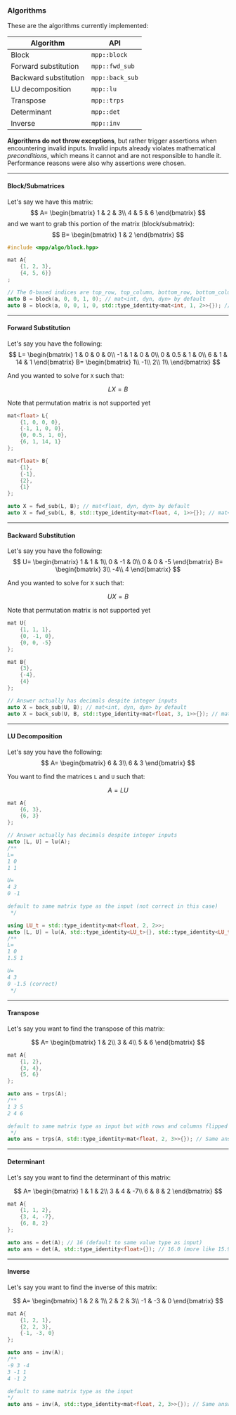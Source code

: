 ### Algorithms

These are the algorithms currently implemented:

| Algorithm  | API |
| ------------- | ------------- |
| Block  | `mpp::block` |
| Forward substitution | `mpp::fwd_sub` |
| Backward substitution | `mpp::back_sub` |
| LU decomposition | `mpp::lu` |
| Transpose | `mpp::trps` |
| Determinant | `mpp::det` |
| Inverse | `mpp::inv` |

**Algorithms do not throw exceptions**, but rather trigger assertions when encountering invalid inputs. Invalid inputs already violates mathematical <i>preconditions</i>, which means it cannot and are not responsible to handle it. Performance reasons were also why assertions were chosen.

---

#### Block/Submatrices

Let's say we have this matrix:
$$
A=
\begin{bmatrix}
1 & 2 & 3\\
4 & 5 & 6
\end{bmatrix}
$$
and we want to grab this portion of the matrix (block/submatrix):
$$
B=
\begin{bmatrix}
1 & 2
\end{bmatrix}
$$

```cpp
#include <mpp/algo/block.hpp>

mat A{
    {1, 2, 3},
    {4, 5, 6}}
;

// The 0-based indices are top_row, top_column, bottom_row, bottom_column and it is inclusive
auto B = block(a, 0, 0, 1, 0); // mat<int, dyn, dyn> by default
auto B = block(a, 0, 0, 1, 0, std::type_identity<mat<int, 1, 2>>{}); // mat<int, 1, 2>
```

---

#### Forward Substitution

Let's say you have the following:
$$
L=
\begin{bmatrix}
1 & 0 & 0 & 0\\
-1 & 1 & 0 & 0\\
0 & 0.5 & 1 & 0\\
6 & 1 & 14 & 1
\end{bmatrix}
B=
\begin{bmatrix}
1\\
-1\\
2\\
1\\
\end{bmatrix}
$$

And you wanted to solve for `X` such that:

$$
LX=B
$$

Note that permutation matrix is not supported yet

```cpp
mat<float> L{
    {1, 0, 0, 0},
    {-1, 1, 0, 0},
    {0, 0.5, 1, 0},
    {6, 1, 14, 1}
};

mat<float> B{
    {1},
    {-1},
    {2},
    {1}
};

auto X = fwd_sub(L, B); // mat<float, dyn, dyn> by default
auto X = fwd_sub(L, B, std::type_identity<mat<float, 4, 1>>{}); // mat<float, 4, 1>
```

---

#### Backward Substitution

Let's say you have the following:
$$
U=
\begin{bmatrix}
1 & 1 & 1\\
0 & -1 & 0\\
0 & 0 & -5
\end{bmatrix}
B=
\begin{bmatrix}
3\\
-4\\
4
\end{bmatrix}
$$

And you wanted to solve for `X` such that:

$$
UX=B
$$

Note that permutation matrix is not supported yet

```cpp
mat U{
    {1, 1, 1},
    {0, -1, 0},
    {0, 0, -5}
};

mat B{
    {3},
    {-4},
    {4}
};

// Answer actually has decimals despite integer inputs
auto X = back_sub(U, B); // mat<int, dyn, dyn> by default
auto X = back_sub(U, B, std::type_identity<mat<float, 3, 1>>{}); // mat<float, 3, 1>
```

---

#### LU Decomposition

Let's say you have the following:
$$
A=
\begin{bmatrix}
6 & 3\\
6 & 3
\end{bmatrix}
$$

You want to find the matrices `L` and `U` such that:

$$
A=LU
$$

```cpp
mat A{
    {6, 3},
    {6, 3}
};

// Answer actually has decimals despite integer inputs
auto [L, U] = lu(A);
/**
L=
1 0
1 1

U=
4 3
0 -1

default to same matrix type as the input (not correct in this case)
 */

using LU_t = std::type_identity<mat<float, 2, 2>>;
auto [L, U] = lu(A, std::type_identity<LU_t>{}, std::type_identity<LU_t>{}); // specify each L and U matrix type
/**
L=
1 0
1.5 1

U=
4 3
0 -1.5 (correct)
 */
```

---

#### Transpose

Let's say you want to find the transpose of this matrix:

$$
A=
\begin{bmatrix}
1 & 2\\
3 & 4\\
5 & 6
\end{bmatrix}
$$

```cpp
mat A{
    {1, 2},
    {3, 4},
    {5, 6}
};

auto ans = trps(A);
/**
1 3 5
2 4 6

default to same matrix type as input but with rows and columns flipped
 */
auto ans = trps(A, std::type_identity<mat<float, 2, 3>>{}); // Same answer as above
```

---

#### Determinant

Let's say you want to find the determinant of this matrix:

$$
A=
\begin{bmatrix}
1 & 1 & 2\\
3 & 4 & -7\\
6 & 8 & 2
\end{bmatrix}
$$

```cpp
mat A{
    {1, 1, 2},
    {3, 4, -7},
    {6, 8, 2}
};

auto ans = det(A); // 16 (default to same value type as input)
auto ans = det(A, std::type_identity<float>{}); // 16.0 (more like 15.9999998)
```

---

#### Inverse

Let's say you want to find the inverse of this matrix:

$$
A=
\begin{bmatrix}
1 & 2 & 1\\
2 & 2 & 3\\
-1 & -3 & 0
\end{bmatrix}
$$

```cpp
mat A{
    {1, 2, 1},
    {2, 2, 3},
    {-1, -3, 0}
};

auto ans = inv(A);
/**
-9 3 -4
3 -1 1
4 -1 2

default to same matrix type as the input
*/
auto ans = inv(A, std::type_identity<mat<float, 2, 3>>{}); // Same answer as above but in decimals
```
